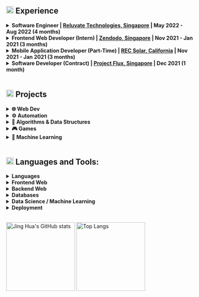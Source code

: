 <!-- <a href="#"><img width="100%" height="auto" src="https://i.imgur.com/iXuL1HG.png" height="175px"/></a> -->
<!-- <p align="center">
<a href="#"><img width="60%" height="auto" src="https://user-images.githubusercontent.com/59118459/166128708-3265f463-82ee-4bcd-ba5c-665fd3e18f06.jpg" height="175px"/></a>
</p>

<h1 align="center">Hi <img src="https://raw.githubusercontent.com/MartinHeinz/MartinHeinz/master/wave.gif" width="30px">, I'm Jing Hua</h1> -->
<!-- <h3 align="center">Bringing ideas to life with code 🌱</h3> -->
<!-- <div align="center">
  <a href="https://tohjinghua.com" target="_blank" ><img src="https://img.shields.io/badge/portfolio_website-D14836?style=for-the-badge&logo=About.me&logoColor=white"></a>
  <a href="https://www.linkedin.com/in/tohjinghua/" target="_blank" alt="Linkedin"><img src="https://img.shields.io/badge/LinkedIn-0077B5?style=for-the-badge&logo=linkedin&logoColor=white"></a>
</div> -->

## <img src="https://user-images.githubusercontent.com/59118459/169634429-3f826467-8740-42d8-ab8b-1857cd405fd9.gif" alt="BugcatWork" width="20px" height="20px"/> Experience

<details>
  <summary><b>Software Engineer | <a href="https://www.linkedin.com/company/reluvate-technologies/" target="_blank">Reluvate Technologies, Singapore</a> | May 2022 - Aug 2022 (4 months)</b></summary>
 <dl>
   <br/>

      👨‍💻 𝗖𝗼𝗻𝘁𝗿𝗶𝗯𝘂𝘁𝗶𝗼𝗻𝘀:
      - Singlehandedly developed from scratch an interactive and 
        complex e-learning platform and marketplace in Typescript and React
      - Created reusable components libraries that were used by other development teams
      - Collaborated effectively with UI/UX designer, backend developer, and clients from different countries

      📚 𝗧𝗲𝗰𝗵 𝗦𝘁𝗮𝗰𝗸:
      - TypeScript, React.js, MUI
   
https://user-images.githubusercontent.com/59118459/190162852-df4d4eaa-e895-4ae5-9664-b8b3cf172f29.mp4

</dl>
</details>

<details>
  <summary><b>Frontend Web Developer (Intern) | <a href="https://mission.zendodo.io" target="_blank">Zendodo, Singapore</a> | Nov 2021 - Jan 2021 (3 months)</b></summary>
 <dl>
   <br/>
   
      📑 𝗔𝗯𝗼𝘂𝘁:
      - Zendodo is a NFT collection that lives on the WAX blockchain. 
      - Mission Crafts is an 𝗡𝗙𝗧 𝗴𝗮𝗺𝗶𝗻𝗴 𝗽𝗹𝗮𝘁𝗳𝗼𝗿𝗺 for Zendodo Party players.

      🌳 𝗦𝘁𝗮𝗿𝘁𝘂𝗽 𝗘𝗻𝘃𝗶𝗿𝗼𝗻𝗺𝗲𝗻𝘁:
      - Worked in a 𝗿𝗮𝗽𝗶𝗱 development environment with 𝗱𝗮𝗶𝗹𝘆 𝘀𝘁𝗮𝗻𝗱𝘂𝗽𝘀. 
      - Collaborated with the UI/UX designers on frontend features

      👨‍💻 𝗖𝗼𝗻𝘁𝗿𝗶𝗯𝘂𝘁𝗶𝗼𝗻𝘀:
      - Developed a blockchain NFT gaming web application (Mission Craft) in 𝗧𝘆𝗽𝗲𝘀𝗰𝗿𝗶𝗽𝘁, 𝗦𝗔𝗦𝗦 and 𝗡𝗲𝘅𝘁.𝗷𝘀 (𝗥𝗲𝗮𝗰𝘁)
      - Optimized data retrieval from blockchain API
      - Engineered reusable components to speed up development efficiency and improve code quality
      - Optimized 𝘀𝘁𝗮𝘁𝗲 𝗺𝗮𝗻𝗮𝗴𝗲𝗺𝗲𝗻𝘁 using 𝘇𝘂𝘀𝘁𝗮𝗻𝗱 and 𝗿𝗲𝗮𝗰𝘁 𝘀𝘁𝗮𝘁𝗲 𝗵𝗼𝗼𝗸𝘀

      📚 𝗧𝗲𝗰𝗵 𝗦𝘁𝗮𝗰𝗸:
      - SASS, TypeScript
      - Next.js (React), zustand
      - Blockchain API (atomicassests API, dfuse API by EOS Nation)
   
https://user-images.githubusercontent.com/59118459/169631280-79699a85-6dc4-4ba4-bbd9-ce5167c02737.mp4

https://user-images.githubusercontent.com/59118459/169631284-0b39e779-23b1-49c8-9c31-982fa4ac609b.mp4

</dl>
</details>

<details>
  <summary><b>Mobile Application Developer (Part-Time) | <a href="https://www.recgroup.com/en" target="_blank">REC Solar, California</a> | Nov 2021 - Jan 2021 (3 months)</b></summary>
 <dl>
   <br/>
   
   [REC Commendation Letter.pdf](https://github.com/ztjhz/ztjhz/files/8746200/REC.Commendation.Letter.Jing.Hua.pdf)
   
        📑 𝗢𝘃𝗲𝗿𝘃𝗶𝗲𝘄 𝗼𝗳 𝗖𝗼𝗻𝘁𝗿𝗶𝗯𝘂𝘁𝗶𝗼𝗻𝘀:
         - Led a team of 3 to create a 𝗠𝗮𝗶𝗻𝘁𝗲𝗻𝗮𝗻𝗰𝗲 𝗖𝗵𝗲𝗰𝗸𝗹𝗶𝘀𝘁 𝗮𝗽𝗽 through the entire 𝗮𝗽𝗽𝗹𝗶𝗰𝗮𝘁𝗶𝗼𝗻 𝗱𝗲𝘃𝗲𝗹𝗼𝗽𝗺𝗲𝗻𝘁 𝗹𝗶𝗳𝗲 𝗰𝘆𝗰𝗹𝗲

        👨‍💻 𝗧𝗲𝗰𝗵𝗻𝗶𝗰𝗮𝗹 𝗖𝗼𝗻𝘁𝗿𝗶𝗯𝘂𝘁𝗶𝗼𝗻𝘀:
        - Designed and 𝗼𝗽𝘁𝗶𝗺𝗶𝘀𝗲𝗱 𝗿𝗲𝗹𝗮𝘁𝗶𝗼𝗻𝗮𝗹 𝗱𝗮𝘁𝗮𝗯𝗮𝘀𝗲 to reduce redundancy
        - Developed frontend application using 𝗣𝗼𝘄𝗲𝗿𝗔𝗽𝗽𝘀
        - Performed rigorous testing to identify and fix bugs

        📝 𝗢𝘁𝗵𝗲𝗿 𝗖𝗼𝗻𝘁𝗿𝗶𝗯𝘂𝘁𝗶𝗼𝗻𝘀:
        - Published 𝗰𝗹𝗲𝗮𝗿 𝗮𝗻𝗱 𝗲𝗳𝗳𝗲𝗰𝘁𝗶𝘃𝗲 𝗱𝗼𝗰𝘂𝗺𝗲𝗻𝘁𝗮𝘁𝗶𝗼𝗻𝘀 for users and developers
        - 𝗖𝗼𝗹𝗹𝗮𝗯𝗼𝗿𝗮𝘁𝗲𝗱 engineers to enhance user experience.
        - Organized meetings with stakeholders
        - Pitched final product to 10 engineers and HR staff

        🥇 𝗥𝗲𝘀𝘂𝗹𝘁:
        - Improved maintenance efficiency by 𝟮𝟱% 
        - Reduced paper wastage by 𝟭𝟱%
        - Exceeded expectations and received outstanding commendation and monetary award

        📚 𝗧𝗲𝗰𝗵 𝗦𝘁𝗮𝗰𝗸:
        - PowerApps, PowerFx, PowerAutomate
      
   <br/>
   
   https://user-images.githubusercontent.com/59118459/169630820-7df42eef-2be3-4105-a22d-794ef6af302c.mp4
   
</dl>
</details>

<details>
  <summary><b>Software Developer (Contract) | <a href="https://projectflux.co" target="_blank">Project Flux, Singapore</a> | Dec 2021 (1 month)</b></summary>
 <dl>
   <br/>
   
   [Letter of Recommendation.pdf](https://github.com/ztjhz/ztjhz/files/8746222/Letter.of.Recommendation.-.Jing.Hua.pdf)
   
      📑 𝗔𝗯𝗼𝘂𝘁:
      - Project Flux is a Singapore headquartered Artificial Intelligence and Big Data start-up. 
      - Leveraging on its proprietary algorithm, it aims to democratize travel intelligence for underserved enterprises and individuals.

      👨‍💻 𝗖𝗼𝗻𝘁𝗿𝗶𝗯𝘂𝘁𝗶𝗼𝗻𝘀:
      - Engineered major client facing features with 𝗛𝗧𝗠𝗟, 𝗖𝗦𝗦, 𝗝𝗮𝘃𝗮𝗦𝗰𝗿𝗶𝗽𝘁 and 𝗔𝗻𝗴𝘂𝗹𝗮𝗿 𝟭.𝟳 and deployed with 𝗚𝗼𝗼𝗴𝗹𝗲 𝗔𝗽𝗽 𝗘𝗻𝗴𝗶𝗻𝗲 and 𝗚𝗼𝗼𝗴𝗹𝗲 𝗖𝗹𝗼𝘂𝗱 𝗣𝗹𝗮𝘁𝗳𝗼𝗿𝗺
      - Optimized performance of web app by analyzing existing code base, reducing load time by 𝟳𝟬%
      - Mentored onboarding software developers and wrote 𝗰𝗼𝗱𝗲 𝗿𝗲𝘃𝗶𝗲𝘄𝘀 and documentations for other developers

      📚 𝗧𝗲𝗰𝗵 𝗦𝘁𝗮𝗰𝗸:
      - Frontend: HTML, CSS, JavaScript, Angular 1.7
      - Backend: Python
      - Database: Cloud Firestore
      - Deployment: Google Cloud Platform (App Engine, Cloud Storage, Cloud
      Endpoints)

      🥇 𝗥𝗲𝘀𝘂𝗹𝘁:
      - Reduced page load speed by 𝟳𝟬% and increased user satisfaction by 𝟯𝟭%
      - Achieved 𝟮𝟬𝟬𝟬 𝘃𝗶𝘀𝗶𝘁𝘀 by 𝟳𝟱𝟬 𝘂𝗻𝗶𝗾𝘂𝗲 𝘂𝘀𝗲𝗿𝘀 from all 𝟲 𝗰𝗼𝗻𝘁𝗶𝗻𝗲𝗻𝘁𝘀 within a day of launch
   
  ![home-page](https://user-images.githubusercontent.com/59118459/169631391-5796bae5-1a91-4346-a466-4c2e5b26f0f2.jpeg)
  ![Omicron Tracker Page](https://user-images.githubusercontent.com/59118459/169631393-8688cc24-d04e-4625-9ce9-527ce41ec649.jpeg)
  ![cookie-page](https://user-images.githubusercontent.com/59118459/169631396-a5df2077-7f82-4b8b-9f45-282e6faf7220.jpeg)

</dl>
</details>

<!-- |Company|Role|Start|End|
|-------|----|-----|---|
|REC Solar|Software Engineer Intern|Nov 2021|Jan 2022|
|Zendodo Pte. Ltd.|Frontend Web Developer Intern|Nov 2021|Jan 2022|
|Project Flux|Software Developer Intern|Dec 2021|Dec 2021| -->
<!-- |GovTech - Government Digital Services|Software Engineer Intern|May 2022|Aug 2022| -->

<br />

## <img src="https://user-images.githubusercontent.com/59118459/169634580-cf0d3886-3703-4ab7-8b28-f4aa869541a2.gif" alt="BunnyStudyRead" width="20px" height="20px"/> Projects
<details>
  <summary><b>🌐 Web Dev</b></summary>
 <dl>
  <dt>Full Stack</dt>
    <dd><li><a href="https://github.com/ztjhz/PokeApp" alt="pokeapp">PokeApp | Fullstack + Cloud Deployment (Django, React, Redux, AWS EC2 + RDS)</a></li></dd>
    <dd><li><img src="https://user-images.githubusercontent.com/59118459/169634429-3f826467-8740-42d8-ab8b-1857cd405fd9.gif" alt="BugcatWork" width="15px" height="15ppx"/><a href="https://gist.github.com/ztjhz/ba045cfc4811b82e97e840819449fd98#file-3-recsolar-md" alt="recsolar"> Maintenance App | Rec Solar</a></li></dd>
    <dd><li><a href="https://github.com/ztjhz/memories-web-app" alt="memories-web-app">Memories (MERN)</a></li></dd>
  <dt>Front end</dt>
   <dd><li><img src="https://user-images.githubusercontent.com/59118459/169634429-3f826467-8740-42d8-ab8b-1857cd405fd9.gif" alt="BugcatWork" width="15px" height="15px"/><a href="https://gist.github.com/ztjhz/ba045cfc4811b82e97e840819449fd98#file-1-trehaus-md" alt="trehaus"> Complex and Interactive E-Learning Platform | Reluvate Technologies - Trehaus</a></li></dd>
    <dd><li><img src="https://user-images.githubusercontent.com/59118459/169634429-3f826467-8740-42d8-ab8b-1857cd405fd9.gif" alt="BugcatWork" width="15px" height="15px"/><a href="https://gist.github.com/ztjhz/ba045cfc4811b82e97e840819449fd98#file-2-zendodo-md" alt="zendodo"> NFT Gaming Web App | Zendodo</a></li></dd>
    <dd><li><a href="https://tohjinghua.com" alt="portfolio">Portfolio Website</a></li></dd>
    <dd><li><a href="https://github.com/ztjhz/netflix-clone" alt="neflix_clone">Netflix Clone (Front End)</a></li></dd>
    <dd><li><a href="https://github.com/ztjhz/pathfinding-visualiser" alt="pathfinding">Pathfinding Visualizer</a></li></dd>
    <dd><li><a href="https://github.com/ztjhz/sorting-visualiser" alt="sorting">Sorting Visualizer</a></li></dd>
  <dt>Back end</dt>
    <dd><li><a href="https://github.com/ztjhz/django-mail-server" alt="django-mail-server">Django Mail Server</a></li></dd>
   <dd><li><a href="https://github.com/ztjhz/django-ecommerce-server" alt="django-ecommerce-server">Django Ecommerce Server</a></li></dd>
   <dd><li><a href="https://github.com/ztjhz/django-wiki-server" alt="django-wiki-server">Django Wiki Server</a></li></dd>
  <dd><li><a href="https://github.com/ztjhz/django-social-media-server" alt="django-social-media-server">Django Social Media Server</a></li></dd>
</dl>
</details>

<details>
  <summary><b>⚙️ Automation</b></summary>
 <ul>
  <li><a href="https://github.com/ztjhz/generate_class_schedule_ics" alt="class_schedule">Class Schedule Generator</a></li>
  <li><a href="https://github.com/ztjhz/crypto-portfolio" alt="finance_tracker">Personal Finance Tracker</a></li>
 </ul>
</details>

<details>
  <summary><b>🧠 Algorithms & Data Structures</b></summary>
 <ul>
  <li><a href="https://github.com/ztjhz/pathfinding-visualiser" alt="pathfinding">Pathfinding Visualizer</a></li>
  <li><a href="https://github.com/ztjhz/sorting-visualiser" alt="sorting">Sorting Visualizer</a></li>
  <li><a href="https://github.com/ztjhz/Hash-Table-in-C" alt="C_hashtable">Hashtable in C</a></li>
 </ul>
</details>

<details>
  <summary><b>🎮 Games</b></summary>
 <ul>
  <li><a href="https://github.com/ztjhz/TicTacToe" alt="tictactoe">TicTacToe</a></li>
  <li><a href="https://github.com/ztjhz/snake-game" alt="snake_game">Snake Game</a></li>
 </ul>
</details>

<details>
  <summary><b>🤖 Machine Learning</b></summary>
 <ul>
  <li><img src="https://user-images.githubusercontent.com/59118459/169634580-cf0d3886-3703-4ab7-8b28-f4aa869541a2.gif" alt="BunnyStudyRead" width="15px" height="15px"/><a href="https://github.com/ztjhz/SC1015-Project" alt="food_forecast"> AniFame - Anime Success Predictor</a></li>
  <li><a href="https://github.com/ztjhz/food-stock-demand-forecast" alt="food_forecast">Food Stock Demand Forecast</a></li>
 </ul>
</details>

<br />

## <img src="https://user-images.githubusercontent.com/59118459/169634505-a0855753-58ab-4367-96a7-4976041e21f6.gif" alt="nkoRave" width="20px" height="20px"/> Languages and Tools:

<details>
  <summary><b>Languages</b></summary>
  <dl>
    <br/>
    
![Python](http://img.shields.io/badge/-Python-3776AB?style=flat-square&logo=python&logoColor=ffffff)
![C](http://img.shields.io/badge/-C-1E5128?style=flat-square&logo=c&logoColor=ffffff)
![R](http://img.shields.io/badge/-R-3776AB?style=flat-square&logo=r&logoColor=ffffff)

![JavaScript](https://img.shields.io/badge/-JavaScript-%23F7DF1C?style=flat-square&logo=javascript&logoColor=000000&labelColor=%23F7DF1C&color=%23FFCE5A)
![TypeScript](https://img.shields.io/badge/typescript-%23007ACC.svg?style=flat-square&logo=typescript&logoColor=white)
![HTML5](https://img.shields.io/badge/-HTML5-%23E44D27?style=flat-square&logo=html5&logoColor=ffffff)
![CSS3](https://img.shields.io/badge/-CSS3-%231572B6?style=flat-square&logo=css3)

  </dl>
</details>

<details>
  <summary><b>Frontend Web</b></summary>
  <dl>
    <br/>
    
![HTML5](https://img.shields.io/badge/-HTML5-%23E44D27?style=flat-square&logo=html5&logoColor=ffffff)
![CSS3](https://img.shields.io/badge/-CSS3-%231572B6?style=flat-square&logo=css3)
![SASS](https://img.shields.io/badge/SASS-hotpink.svg?style=flat-square&logo=sass&logoColor=white)

![JavaScript](https://img.shields.io/badge/-JavaScript-%23F7DF1C?style=flat-square&logo=javascript&logoColor=000000&labelColor=%23F7DF1C&color=%23FFCE5A)
![TypeScript](https://img.shields.io/badge/typescript-%23007ACC.svg?style=flat-square&logo=typescript&logoColor=white)

![React](https://img.shields.io/badge/react-%2320232a.svg?style=flat-square&logo=react&logoColor=%2361DAFB)
![Next JS](https://img.shields.io/badge/Next-black?style=flat-square&logo=next.js&logoColor=white)
![Redux](https://img.shields.io/badge/redux-%23593d88.svg?style=flat-square&logo=redux&logoColor=white)

  </dl>
</details>

<details>
  <summary><b>Backend Web</b></summary>
  <dl>
    <br/>
    
![NodeJS](https://img.shields.io/badge/node.js-6DA55F?style=flat-square&logo=node.js&logoColor=white)
![Express.js](https://img.shields.io/badge/express.js-%23404d59.svg?style=flat-square&logo=express&logoColor=%2361DAFB)

![Django](https://img.shields.io/badge/-Django-043728?style=flat-square&logo=django)
![Flask](https://img.shields.io/badge/flask-%23000.svg?style=flat-square&logo=flask&logoColor=white)
  </dl>
</details>

<details>
  <summary><b>Databases</b></summary>
  <dl>
    <br/>
    
![MongoDB](https://img.shields.io/badge/MongoDB-%234ea94b.svg?style=flat-square&logo=mongodb&logoColor=white)
![SQLite](https://img.shields.io/badge/sqlite-%2307405e.svg?style=flat-square&logo=sqlite&logoColor=white)

  </dl>
</details>

<details>
  <summary><b>Data Science / Machine Learning</b></summary>
  <dl>
    <br/>
    
![NumPy](https://img.shields.io/badge/numpy-%23013243.svg?style=flat-square&logo=numpy&logoColor=white)
![Pandas](https://img.shields.io/badge/pandas-%23150458.svg?style=flat-square&logo=pandas&logoColor=white)
![scikit-learn](https://img.shields.io/badge/scikit--learn-%23F7931E.svg?style=flat-square&logo=scikit-learn&logoColor=white)

  </dl>
</details>

<details>
  <summary><b>Deployment</b></summary>
  <dl>
    <br/>
    
![AWS](https://img.shields.io/badge/AWS-%23FF9900.svg?style=flat-square&logo=amazon-aws&logoColor=white)
![Google Cloud](https://img.shields.io/badge/GoogleCloud-%234285F4.svg?style=flat-square&logo=google-cloud&logoColor=white)
![Firebase](https://img.shields.io/badge/firebase-%23039BE5.svg?style=flat-square&logo=firebase)

  </dl>
</details>

<br/>

<img src="https://github-readme-stats-one-bice.vercel.app/api?username=ztjhz&count_private=true&theme=calm&show_icons=true&include_all_commits=true&role=OWNER,ORGANIZATION_MEMBER,COLLABORATOR" alt="Jing Hua's GitHub stats" height="185px" /> <img src="https://github-readme-stats-one-bice.vercel.app/api/top-langs/?username=ztjhz&layout=compact&langs_count=8&theme=calm&role=OWNER,COLLABORATOR&hide=jupyter%20notebook" alt="Top Langs" height="185px" />

<!-- <details>
  <summary>🔥 Streak</summary>
  <img title="Jing Hua's streak" alt="Jing Hua's streak" src="https://github-readme-streak-stats.herokuapp.com/?user=ztjhz&theme=black-ice&hide_border=true&stroke=0000&background=060A0CD0"/>
</details>

<details>
  <summary>:zap: Most used languages</summary>
  <a href="#"><img alt="ztjhz's Top Languages" src="https://github-readme-stats.vercel.app/api/top-langs/?username=ztjhz&langs_count=8&count_private=true&layout=compact&theme=react&hide_border=true&bg_color=0D1117" /></a>
 <br />
  <b>Note:</b> Top languages is only a metric of the languages my public code consists of and doesn't reflect experience or skill level.
</details>

<details>
  <summary>📊 My Github Stats</summary>
<a href="#"><img alt="ztjhz's Github Stats" src="https://github-readme-stats.vercel.app/api?username=ztjhz&show_icons=true&count_private=true&theme=react&hide_border=true&bg_color=0D1117" /></a>
  <img alt="ztjhz's Activity Graph" src="https://activity-graph.herokuapp.com/graph?username=ztjhz&bg_color=0D1117&color=5BCDEC&line=5BCDEC&point=FFFFFF&hide_border=true" />
</details> -->

</p>

<!-- ## ❤ Views and Followers
<a href="#">
    <img src="https://komarev.com/ghpvc/?username=ztjhz">
</a>
<a href="https://github.com/ztjhz?tab=followers"><img src="https://img.shields.io/github/followers/ztjhz?label=Followers&style=social" alt="GitHub Badge"></a> -->
